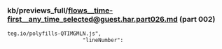 ### kb/previews_full/flows__time-first__any_time_selected@guest.har.part026.md (part 002)

```md
teg.io/polyfills-QTIMGMLN.js",
                        "lineNumber": 
```

```
